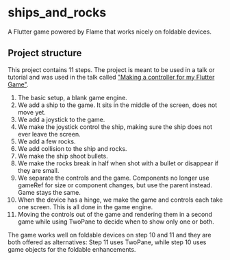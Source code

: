 # ships_and_rocks

A Flutter game powered by Flame that works nicely on foldable devices.

## Project structure

This project contains 11 steps. The project is meant to be used in a talk or tutorial and was used in the talk called ["Making a controller for my Flutter Game"](https://www.youtube.com/watch?v=0yq_zlRelWY&t=13913s).

1. The basic setup, a blank game engine.
2. We add a ship to the game. It sits in the middle of the screen, does not move yet.
3. We add a joystick to the game.
4. We make the joystick control the ship, making sure the ship does not ever leave the screen.
5. We add a few rocks.
6. We add collision to the ship and rocks.
7. We make the ship shoot bullets.
8. We make the rocks break in half when shot with a bullet or disappear if they are small.
9. We separate the controls and the game. Components no longer use gameRef for size or component changes, but use the parent instead. Game stays the same.
10. When the device has a hinge, we make the game and controls each take one screen. This is all done in the game engine.
11. Moving the controls out of the game and rendering them in a second game while using TwoPane to decide when to show only one or both.

The game works well on foldable devices on step 10 and 11 and they are both offered as alternatives: Step 11 uses TwoPane, while step 10 uses game objects for the foldable enhancements.
